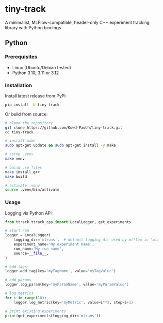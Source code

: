 # tiny-track

A minimalist, MLFlow-compatible, header-only C++ experiment tracking library with Python bindings.

## Python

### Prerequisites

- Linux (Ubuntu/Debian tested)
- Python 3.10, 3.11 or 3.12

### Installation

Install latest release from PyPI:

```sh
pip install -U tiny-track
```

Or build from source:

```sh
# clone the repository
git clone https://github.com/Kowd-PauUh/tiny-track.git
cd tiny-track

# install make
sudo apt-get update && sudo apt-get install -y make

# setup .venv
make venv

# build .so files
make install_g++
make build

# activate .venv
source .venv/bin/activate
```

### Usage

Logging via Python API:

```python
from ttrack.ttrack_cpp import LocalLogger, get_experiments

# start run
logger = LocalLogger(
    logging_dir='mlruns',  # default logging dir used by mlflow is "mlruns"
    experiment_name='My experiment name',
    run_name='My run name',
    source=__file__,
)

# add tags
logger.add_tag(key='myTagName', value='myTagValue')

# add params
logger.log_param(key='myParamName', value='myParamValue')

# log metrics
for i in range(10):
    logger.log_metric(key='myMetric', value=i**2, step=i+1)

# print existing experiments
print(get_experiments(logging_dir='mlruns'))
```
